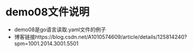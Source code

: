 # demo08文件说明
- demo08是go语言读取.yaml文件的例子
- 博客链接https://blog.csdn.net/A1010574609/article/details/125814240?spm=1001.2014.3001.5501
